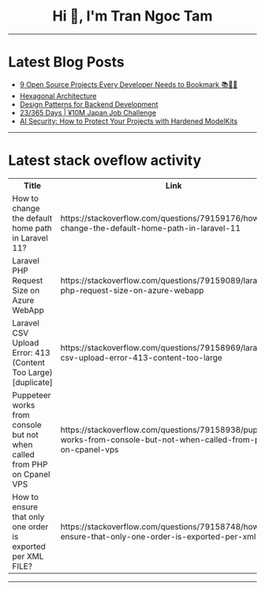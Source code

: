 <h1 align="center">Hi 👋, I'm Tran Ngoc Tam</h1>

---

# Latest Blog Posts 
<!-- BLOG-POST-LIST:START -->
- [9 Open Source Projects Every Developer Needs to Bookmark 📚👨‍💻](https://dev.to/madza/9-open-source-projects-every-developer-needs-to-bookmark-4lk9)
- [Hexagonal Architecture](https://dev.to/brunociccarino/hexagonal-architecture-1lal)
- [Design Patterns for Backend Development](https://dev.to/divine_nnanna2/design-patterns-for-backend-development-1h57)
- [23/365 Days | ¥10M Japan Job Challenge](https://dev.to/kameken100/23365-days-y10m-japan-job-challenge-26cc)
- [AI Security: How to Protect Your Projects with Hardened ModelKits](https://dev.to/kitops/ai-security-how-to-protect-your-projects-with-hardened-modelkits-2bj7)
<!-- BLOG-POST-LIST:END -->

---

# Latest stack oveflow activity
<table>
  <tr><th>Title</th><th>Link</th></tr>
  <!-- STACKOVERFLOW:START --><tr><td>How to change the default home path in Laravel 11?</td><td>https://stackoverflow.com/questions/79159176/how-to-change-the-default-home-path-in-laravel-11</td></tr><tr><td>Laravel PHP Request Size on Azure WebApp</td><td>https://stackoverflow.com/questions/79159089/laravel-php-request-size-on-azure-webapp</td></tr><tr><td>Laravel CSV Upload Error: 413 &lpar;Content Too Large&rpar; [duplicate]</td><td>https://stackoverflow.com/questions/79158969/laravel-csv-upload-error-413-content-too-large</td></tr><tr><td>Puppeteer works from console but not when called from PHP on Cpanel VPS</td><td>https://stackoverflow.com/questions/79158938/puppeteer-works-from-console-but-not-when-called-from-php-on-cpanel-vps</td></tr><tr><td>How to ensure that only one order is exported per XML FILE?</td><td>https://stackoverflow.com/questions/79158748/how-to-ensure-that-only-one-order-is-exported-per-xml-file</td></tr><!-- STACKOVERFLOW:END -->
</table>

---


